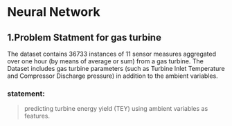 # Neural Network
## 1.Problem Statment for gas turbine
The dataset contains 36733 instances of 11 sensor measures aggregated over one hour (by means of average or sum) from a gas turbine. 
The Dataset includes gas turbine parameters (such as Turbine Inlet Temperature and Compressor Discharge pressure) in addition to the ambient variables.

### statement:
>predicting turbine energy yield (TEY) using ambient variables as features.
